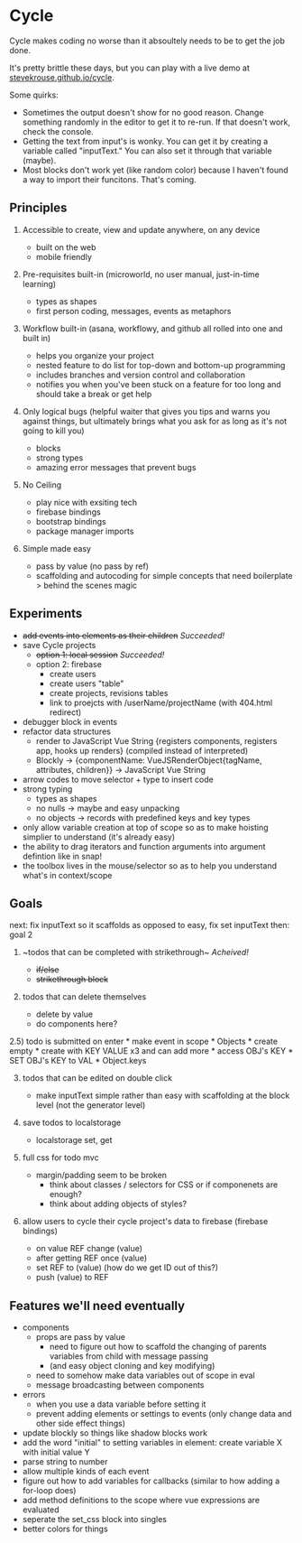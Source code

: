 # Cycle

Cycle makes coding no worse than it absoultely needs to be to get the job done.


It's pretty brittle these days, but you can play with a live demo at [stevekrouse.github.io/cycle](stevekrouse.github.io/cycle).

Some quirks:
  - Sometimes the output doesn't show for no good reason. Change something randomly in the editor to get it to re-run. If that doesn't work, check the console.
  - Getting the text from input's is wonky. You can get it by creating a variable called "inputText." You can also set it through that variable (maybe).
  - Most blocks don't work yet (like random color) because I haven't found a way to import their funcitons. That's coming.

## Principles

1) Accessible to create, view and update anywhere, on any device
   - built on the web
   - mobile friendly

2) Pre-requisites built-in (microworld, no user manual, just-in-time learning)
   - types as shapes
   - first person coding, messages, events as metaphors

3) Workflow built-in (asana, workflowy, and github all rolled into one and built in)
   - helps you organize your project
   - nested feature to do list for top-down and bottom-up programming
   - includes branches and version control and collaboration
   - notifies you when you've been stuck on a feature for too long and should take a break or get help

4) Only logical bugs (helpful waiter that gives you tips and warns you against things, but ultimately brings what you ask for as long as it's not going to kill you)
   - blocks
   - strong types
   - amazing error messages that prevent bugs

5) No Ceiling
   - play nice with exsiting tech
   - firebase bindings
   - bootstrap bindings
   - package manager imports

6) Simple made easy
   - pass by value (no pass by ref)
   - scaffolding and autocoding for simple concepts that need boilerplate > behind the scenes magic


## Experiments

* ~~add events into elements as their children~~ *Succeeded!*
* save Cycle projects 
   * ~~option 1: local session~~ *Succeeded!*
   * option 2: firebase
     * create users
     * create users "table"
     * create projects, revisions tables
     * link to proejcts with /userName/projectName (with 404.html redirect)
* debugger block in events
* refactor data structures
  * render to JavaScript Vue String {registers components, registers app, hooks up renders} (compiled instead of interpreted)
  * Blockly -> {componentName: VueJSRenderObject{tagName, attributes, children}} -> JavaScript Vue String
* arrow codes to move selector + type to insert code
* strong typing
  * types as shapes
  * no nulls -> maybe and easy unpacking
  * no objects -> records with predefined keys and key types
* only allow variable creation at top of scope so as to make hoisting simplier to understand (it's already easy)
* the ability to drag iterators and function arguments into argument defintion like in snap!
* the toolbox lives in the mouse/selector so as to help you understand what's in context/scope


## Goals

next: fix inputText so it scaffolds as opposed to easy, fix set inputText
then: goal 2

1) ~todos that can be completed with strikethrough~ *Acheived!*
   * ~~if/else~~
   * ~~strikethrough block~~
 

2) todos that can delete themselves
   * delete by value
   * do components here?

2.5) todo is submitted on enter
     * make event in scope
     * Objects
       * create empty
       * create with KEY VALUE x3 and can add more
       * access OBJ's KEY
       * SET OBJ's KEY to VAL
       * Object.keys

3) todos that can be edited on double click
   * make inputText simple rather than easy with scaffolding at the block level (not the generator level)

4) save todos to localstorage
   * localstorage set, get

5) full css for todo mvc
   * margin/padding seem to be broken
     *  think about classes / selectors for CSS or if componenets are enough?
     *  think about adding objects of styles?

6) allow users to cycle their cycle project's data to firebase (firebase bindings)
   * on value REF change (value)
   * after getting REF once (value)
   * set REF to (value)  (how do we get ID out of this?)
   * push (value) to REF


## Features we'll need eventually


* components
  * props are pass by value
    * need to figure out how to scaffold the changing of parents variables from child with message passing 
    * (and easy object cloning and key modifying)
  * need to somehow make data variables out of scope in eval
  * message broadcasting between components
* errors
  * when you use a data variable before setting it
  * prevent adding elements or settings to events (only change data and other side effect things)
* update blockly so things like shadow blocks work
* add the word "initial" to setting variables in element: create variable X with initial value Y
* parse string to number
* allow multiple kinds of each event
* figure out how to add variables for callbacks (similar to how adding a for-loop does)
* add method definitions to the scope where vue expressions are evaluated
* seperate the set_css block into singles
* better colors for things